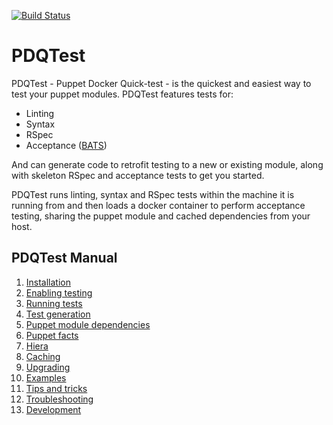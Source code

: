 [![Build Status](https://travis-ci.org/declarativesystems/pdqtest.svg?branch=master)](https://travis-ci.org/declarativesystems/pdqtest)

# PDQTest

PDQTest - Puppet Docker Quick-test - is the quickest and easiest way to test your puppet modules. PDQTest features tests for:
* Linting
* Syntax
* RSpec
* Acceptance ([BATS](https://github.com/sstephenson/bats))

And can generate code to retrofit testing to a new or existing module, along with skeleton RSpec and acceptance tests to get you started.

PDQTest runs linting, syntax and RSpec tests within the machine it is running from and then loads a docker container to perform acceptance testing, sharing the puppet module and cached dependencies from your host.

## PDQTest Manual
1. [Installation](doc/installation.md)
2. [Enabling testing](doc/enableing_testing.md)
3. [Running tests](doc/running_tests.md)
4. [Test generation](doc/test_generation.md)
5. [Puppet module dependencies](doc/puppet_module_dependencies.md)
6. [Puppet facts](doc/puppet_facts.md)
7. [Hiera](doc/hiera.md)
8. [Caching](doc/caching.md)
9. [Upgrading](doc/upgrading.md)
10. [Examples](doc/examples.md)
11. [Tips and tricks](doc/tips_and_tricks.md)
12. [Troubleshooting](doc/troubleshooting.md)
13. [Development](doc/development.md)
